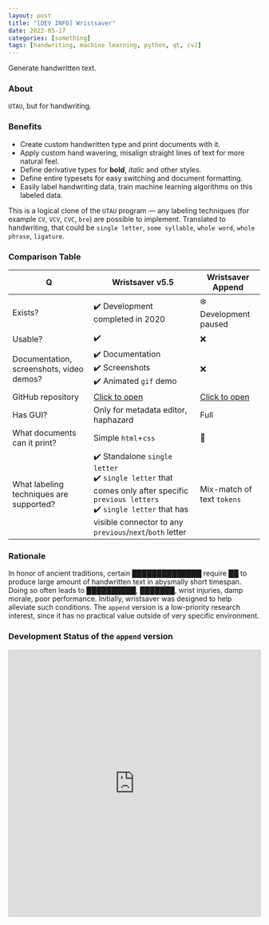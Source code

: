 ```yaml
---
layout: post
title: "[DEV INFO] Wristsaver"
date: 2022-05-17
categories: [something]
tags: [handwriting, machine learning, python, qt, cv2]
---
```


Generate handwritten text.

<!--more-->

### About

`UTAU`, but for handwriting.

### Benefits

- Create custom handwritten type and print documents with it.
- Apply custom hand wavering, misalign straight lines of text for more natural feel.
- Define derivative types for **bold**, *italic* and other styles.
- Define entire typesets for easy switching and document formatting.
- Easily label handwriting data, train machine learning algorithms on this labeled data.

This is a logical clone of the `UTAU` program — any labeling techniques (for example `CV`, `VCV`, `CVC`, `bre`) are possible to implement. Translated to handwriting, that could be `single letter`, `some syllable`, `whole word`, `whole phrase`, `ligature`.

### Comparison Table

| Q | Wristsaver v5.5 | Wristsaver Append |
| --- | --- | --- |
| Exists? | ✔️ Development completed in 2020 | ❄️ Development paused |
| Usable? | ✔️ | ❌ |
| Documentation, screenshots, video demos? | ✔️ Documentation<br>✔️ Screenshots<br>✔️ Animated `gif` demo | ❌ |
| GitHub repository | [Click to open](https://github.com/gggrv/edu_archive_wristsaver_v5.5) | [Click to open](https://github.com/gggrv/wristsaver_append) |
| Has GUI? | Only for metadata editor, haphazard | Full |
| What documents can it print? | Simple `html`+`css` | 🤔 |
| What labeling techniques are supported? | ✔️ Standalone `single letter`<br>✔️ `single letter` that comes only after specific `previous letters`<br>✔️ `single letter` that has visible connector to any `previous`/`next`/`both` letter | Mix-match of text `tokens` |

### Rationale

In honor of ancient traditions, certain ██████████████ require ██ to produce large amount of handwritten text in abysmally short timespan. Doing so often leads to ██████████, ███████, wrist injuries, damp morale, poor performance. Initially, wristsaver was designed to help alleviate such conditions. The `append` version is a low-priority research interest, since it has no practical value outside of very specific environment.

### Development Status of the `append` version

<iframe class="airtable-embed" src="https://airtable.com/embed/shrL3loO2LIA3xI7w?backgroundColor=grayLight&viewControls=on" frameborder="0" onmousewheel="" width="100%" height="533" style="background: transparent; border: 1px solid #ccc;"></iframe>

